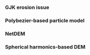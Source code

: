 ### GJK erosion issue

### Polybezier-based particle model

### NetDEM

### Spherical harmonics-based DEM